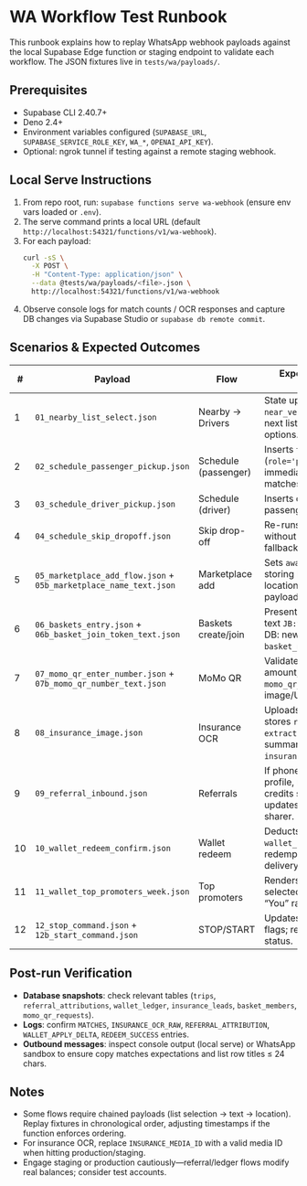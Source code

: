 # WA Workflow Test Runbook

This runbook explains how to replay WhatsApp webhook payloads against the local Supabase Edge function or staging endpoint to validate each workflow. The JSON fixtures live in `tests/wa/payloads/`.

## Prerequisites
- Supabase CLI 2.40.7+
- Deno 2.4+
- Environment variables configured (`SUPABASE_URL`, `SUPABASE_SERVICE_ROLE_KEY`, `WA_*`, `OPENAI_API_KEY`).
- Optional: ngrok tunnel if testing against a remote staging webhook.

## Local Serve Instructions
1. From repo root, run: `supabase functions serve wa-webhook` (ensure env vars loaded or `.env`).
2. The serve command prints a local URL (default `http://localhost:54321/functions/v1/wa-webhook`).
3. For each payload:
   ```bash
   curl -sS \
     -X POST \
     -H "Content-Type: application/json" \
     --data @tests/wa/payloads/<file>.json \
     http://localhost:54321/functions/v1/wa-webhook
   ```
4. Observe console logs for match counts / OCR responses and capture DB changes via Supabase Studio or `supabase db remote commit`.

## Scenarios & Expected Outcomes

| # | Payload | Flow | Expected State & Side Effects |
|---|---------|------|--------------------------------|
| 1 | `01_nearby_list_select.json` | Nearby → Drivers | State updates to `near_vehicle_choice_drivers`; next list prompts vehicle options. |
| 2 | `02_schedule_passenger_pickup.json` | Schedule (passenger) | Inserts `trips` row (`role='passenger'`); immediately shows driver matches (list with `mtch_`). |
| 3 | `03_schedule_driver_pickup.json` | Schedule (driver) | Inserts driver trip; shows passenger matches. |
| 4 | `04_schedule_skip_dropoff.json` | Skip drop-off | Re-runs match display without drop-off; logs fallback radius if needed. |
| 5 | `05_marketplace_add_flow.json` + `05b_marketplace_name_text.json` | Marketplace add | Sets `await_business_name`; storing business record after location (follow with location payload). |
| 6 | `06_baskets_entry.json` + `06b_basket_join_token_text.json` | Baskets create/join | Presents create/view options; text `JB:token` joins member. DB: new row in `basket_members`. |
| 7 | `07_momo_qr_enter_number.json` + `07b_momo_qr_number_text.json` | MoMo QR | Validates number, prompts amount, logs request in `momo_qr_requests`, sends QR image/USSD/tel link. |
| 8 | `08_insurance_image.json` | Insurance OCR | Uploads media, runs OCR, stores `raw_ocr` & `extracted_json`, replies with summary, notifies `insurance_admin_numbers`. |
| 9 | `09_referral_inbound.json` | Referrals | If phone is new, creates profile, records attribution, credits sharer +10 tokens, updates wallet, notifies sharer. |
|10 | `10_wallet_redeem_confirm.json` | Wallet redeem | Deducts tokens via `wallet_apply_delta`, writes redemption row, sends delivery text. |
|11 | `11_wallet_top_promoters_week.json` | Top promoters | Renders leaderboard for selected window; includes “You” rank. |
|12 | `12_stop_command.json` + `12b_start_command.json` | STOP/START | Updates `contacts` opt-in/out flags; responses confirm status. |

## Post-run Verification
- **Database snapshots**: check relevant tables (`trips`, `referral_attributions`, `wallet_ledger`, `insurance_leads`, `basket_members`, `momo_qr_requests`).
- **Logs**: confirm `MATCHES`, `INSURANCE_OCR_RAW`, `REFERRAL_ATTRIBUTION`, `WALLET_APPLY_DELTA`, `REDEEM_SUCCESS` entries.
- **Outbound messages**: inspect console output (local serve) or WhatsApp sandbox to ensure copy matches expectations and list row titles ≤ 24 chars.

## Notes
- Some flows require chained payloads (list selection → text → location). Replay fixtures in chronological order, adjusting timestamps if the function enforces ordering.
- For insurance OCR, replace `INSURANCE_MEDIA_ID` with a valid media ID when hitting production/staging.
- Engage staging or production cautiously—referral/ledger flows modify real balances; consider test accounts.

